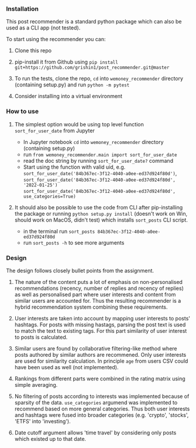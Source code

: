 ### Installation

This post recommender is a standard python package which can also be used as a CLI app (not tested).

To start using the recommender you can:
1.  Clone this repo

2.  pip-install it from Github using `pip install git+https://github.com/grishin1/post_recommender.git@master`

3. To run the tests, clone the repo, `cd` into `wemoney_recommender` directory (containing setup.py) and run `python -m pytest`

4. Consider installing into a virtual environment

### How to use

1.  The simplest option would be using top level function `sort_for_user_date` from Jupyter
    -  In Jupyter notebook `cd` into `wemoney_recommender` directory (containing setup.py)
    -  run `from wemoney_recommender.main import sort_for_user_date`
    - read the doc string by running `sort_for_user_date?` command
    - Start using the function with valid uid, e.g. `sort_for_user_date('84b367ec-3f12-4040-a0ee-ed37d924f80d')`,   
    `sort_for_user_date('84b367ec-3f12-4040-a0ee-ed37d924f80d', '2022-01-25')`    
    `sort_for_user_date('84b367ec-3f12-4040-a0ee-ed37d924f80d', use_categories=True)`

2.  It should also be possible to use the code from CLI after pip-installing the package or running `python setup.py install` (doesn't work on Win, should work on MacOS, didn't test) which installs `sort_posts` CLI script.
    -  in the terminal run `sort_posts 84b367ec-3f12-4040-a0ee-ed37d924f80d`
    - run `sort_posts -h` to see more arguments

### Design

The design follows closely bullet points from the assignment.

1.  The nature of the content puts a lot of emphasis on non-personalised recommendations (recency, number of replies and recency of replies) as well as personalised part where user interests and content from similar users are accounted for. Thus the resulting recommender is a hybrid recommendation system combining these requirements.

2.  User interests are taken into account by mapping user interests to posts' hashtags. For posts with missing hastags, parsing the post text is used to match the text to existing tags. For this part similarity of user interest to posts is calculated.

3. Similar users are found by collaborative filtering-like method where posts authored by similar authors are recommened. Only user interests are used for similarity calculation. In principle `age` from users CSV could have been used as well (not implemented).

4.  Rankings from different parts were combined in the rating matrix using simple averaging.

5. No filtering of posts according to interests was implemented because of sparsity of the data.    `use_categories` argumend was implemented to recommend based on more general categories. Thus both user interests and hashtags were fused into broader categories (e.g. 'crypto', 'stocks', 'ETFS' into 'investing').

6.  Date cutoff argument allows 'time travel' by considering only posts which existed up to that date.
